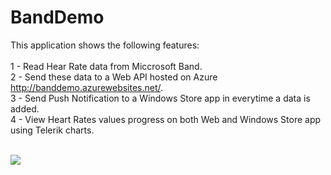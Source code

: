 # BandDemo

This application shows the following features:
<br/>
<br/>
1 - Read Hear Rate data from Miccrosoft Band.
<br/>
2 - Send these data to a Web API hosted on Azure http://banddemo.azurewebsites.net/.
<br/>
3 - Send Push Notification to a Windows Store app in everytime a data is added.
<br/>
4 - View Heart Rates values progress on both Web and Windows Store app using Telerik charts.
<br/>
<br/>

<img src="http://banddemo.azurewebsites.net/Content/band.png"/>
